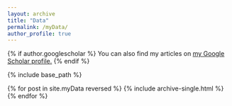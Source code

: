 ```yaml
---
layout: archive
title: "Data"
permalink: /myData/
author_profile: true
---
```


{% if author.googlescholar %}
  You can also find my articles on <u><a href="{{author.googlescholar}}">my Google Scholar profile</a>.</u>
{% endif %}

{% include base_path %}

{% for post in site.myData reversed %}
  {% include archive-single.html %}
{% endfor %}
